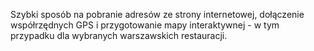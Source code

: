 Szybki sposób na pobranie adresów ze strony internetowej, dołączenie współrzędnych GPS i przygotowanie mapy interaktywnej - w tym przypadku dla wybranych warszawskich restauracji.
